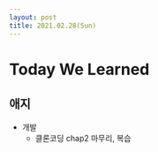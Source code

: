 ```yaml
---
layout: post
title: 2021.02.28(Sun)
---
```


# Today We Learned

## 애지 
- 개발
  - 클론코딩 chap2 마무리, 복습 
